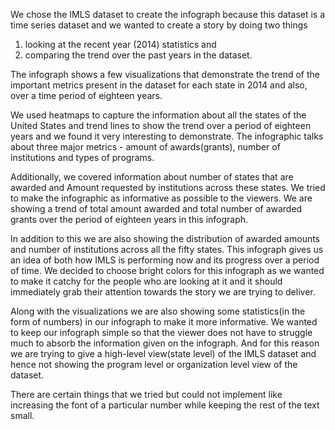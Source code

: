 We chose the IMLS dataset to create the infograph because this dataset is a time series dataset 
and we wanted to create a story by doing two things 

1. looking at the recent year (2014) statistics and 
2. comparing the trend over the past years in the dataset. 


The infograph shows a few visualizations that demonstrate the trend of the important metrics present 
in the dataset for each state in 2014 and also, over a time period of eighteen years. 

We used heatmaps to capture the information about all the states of the United States and trend lines 
to show the trend over a period of eighteen years and we found it very interesting to demonstrate. 
The infographic talks about three major metrics - amount of awards(grants), number of institutions and types of programs.

Additionally, we covered information about number of states that are awarded and Amount 
requested by institutions across these states. We tried to make the infographic 
as informative as possible to the viewers. 
We are showing a trend of total amount awarded and total number of awarded grants
over the period of eighteen years in this infograph. 

In addition to this we are also showing the distribution of awarded amounts and number of institutions 
across all the fifty states. This infograph gives us an idea of both how IMLS is performing now and 
its progress over a period of time. We decided to choose bright colors for this infograph as we wanted
to make it catchy for the people who are looking at it and it should immediately grab their attention 
towards the story we are trying to deliver.

Along with the visualizations we are also showing some statistics(in the form of numbers) in our infograph
to make it more informative. We wanted to keep our infograph simple so that the viewer 
does not have to struggle much to absorb the information given on the infograph.
And for this reason we are trying to give a high-level view(state level) of the IMLS dataset
and hence not showing the program level or organization level view of the dataset.

There are certain things that we tried but could not implement like increasing the font of
a particular number while keeping the rest of the text small.

